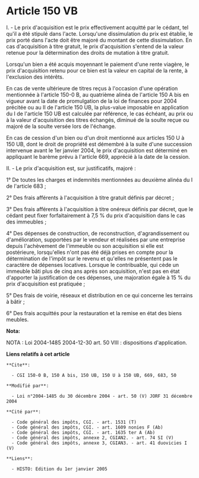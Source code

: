# Article 150 VB

I. - Le prix d'acquisition est le prix effectivement acquitté par le cédant, tel qu'il a été stipulé dans l'acte. Lorsqu'une
dissimulation du prix est établie, le prix porté dans l'acte doit être majoré du montant de cette dissimulation. En cas
d'acquisition à titre gratuit, le prix d'acquisition s'entend de la valeur retenue pour la détermination des droits de
mutation à titre gratuit.

Lorsqu'un bien a été acquis moyennant le paiement d'une rente viagère, le prix d'acquisition retenu pour ce bien est la
valeur en capital de la rente, à l'exclusion des intérêts.

En cas de vente ultérieure de titres reçus à l'occasion d'une opération mentionnée à l'article 150-0 B, au quatrième alinéa
de l'article 150 A bis en vigueur avant la date de promulgation de la loi de finances pour 2004 précitée ou au II de
l'article 150 UB, la plus-value imposable en application du I de l'article 150 UB est calculée par référence, le cas échéant,
au prix ou à la valeur d'acquisition des titres échangés, diminué de la soulte reçue ou majoré de la soulte versée lors de
l'échange.

En cas de cession d'un bien ou d'un droit mentionné aux articles 150 U à 150 UB, dont le droit de propriété est démembré à la
suite d'une succession intervenue avant le 1er janvier 2004, le prix d'acquisition est déterminé en appliquant le barème
prévu à l'article 669, apprécié à la date de la cession.

II. - Le prix d'acquisition est, sur justificatifs, majoré :

1° De toutes les charges et indemnités mentionnées au deuxième alinéa du I de l'article 683 ;

2° Des frais afférents à l'acquisition à titre gratuit définis par décret ;

3° Des frais afférents à l'acquisition à titre onéreux définis par décret, que le cédant peut fixer forfaitairement à 7,5 %
du prix d'acquisition dans le cas des immeubles ;

4° Des dépenses de construction, de reconstruction, d'agrandissement ou d'amélioration, supportées par le vendeur et
réalisées par une entreprise depuis l'achèvement de l'immeuble ou son acquisition si elle est postérieure, lorsqu'elles n'ont
pas été déjà prises en compte pour la détermination de l'impôt sur le revenu et qu'elles ne présentent pas le caractère de
dépenses locatives. Lorsque le contribuable, qui cède un immeuble bâti plus de cinq ans après son acquisition, n'est pas en
état d'apporter la justification de ces dépenses, une majoration égale à 15 % du prix d'acquisition est pratiquée ;

5° Des frais de voirie, réseaux et distribution en ce qui concerne les terrains à bâtir ;

6° Des frais acquittés pour la restauration et la remise en état des biens meubles.

**Nota:**

NOTA : Loi 2004-1485 2004-12-30 art. 50 VIII : dispositions d'application.

**Liens relatifs à cet article**

	**Cite**:

	  - CGI 150-0 B, 150 A bis, 150 UB, 150 U à 150 UB, 669, 683, 50

	**Modifié par**:

	  - Loi n°2004-1485 du 30 décembre 2004 - art. 50 (V) JORF 31 décembre 2004

	**Cité par**:

	  - Code général des impôts, CGI. - art. 1531 (T)
	  - Code général des impôts, CGI. - art. 1609 nonies F (Ab)
	  - Code général des impôts, CGI. - art. 1635 ter A (Ab)
	  - Code général des impôts, annexe 2, CGIAN2. - art. 74 SI (V)
	  - Code général des impôts, annexe 3, CGIAN3. - art. 41 duovicies I (V)

	**Liens**:

	  - HISTO: Edition du 1er janvier 2005
